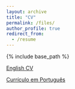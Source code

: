 ```yaml
---
layout: archive
title: "CV"
permalink: /files/
author_profile: true
redirect_from:
  - /resume
---
```


{% include base_path %}

[English CV](cv_morais_en.pdf) 


[Currículo em Português](cv_morais_pt.pdf)
